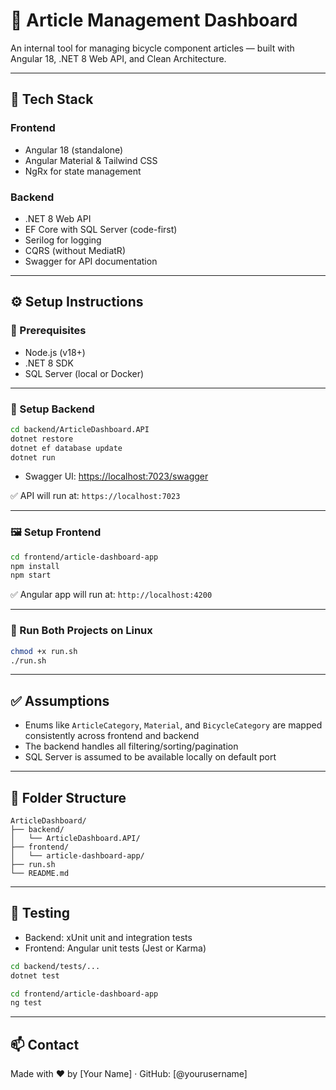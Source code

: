 # 🚴 Article Management Dashboard

An internal tool for managing bicycle component articles — built with Angular 18, .NET 8 Web API, and Clean Architecture.

---

## 🧰 Tech Stack

### Frontend
- Angular 18 (standalone)
- Angular Material & Tailwind CSS
- NgRx for state management

### Backend
- .NET 8 Web API
- EF Core with SQL Server (code-first)
- Serilog for logging
- CQRS (without MediatR)
- Swagger for API documentation

---

## ⚙️ Setup Instructions

### 🔧 Prerequisites

- Node.js (v18+)
- .NET 8 SDK
- SQL Server (local or Docker)

---

### 🔁 Setup Backend

```bash
cd backend/ArticleDashboard.API
dotnet restore
dotnet ef database update
dotnet run
```

- Swagger UI: [https://localhost:7023/swagger](https://localhost:7023/swagger)

✅ API will run at: `https://localhost:7023`

---

### 🖼️ Setup Frontend

```bash
cd frontend/article-dashboard-app
npm install
npm start
```

✅ Angular app will run at: `http://localhost:4200`

---

### 🐧 Run Both Projects on Linux

```bash
chmod +x run.sh
./run.sh
```

---

## ✅ Assumptions

- Enums like `ArticleCategory`, `Material`, and `BicycleCategory` are mapped consistently across frontend and backend
- The backend handles all filtering/sorting/pagination
- SQL Server is assumed to be available locally on default port

---

## 📁 Folder Structure

```
ArticleDashboard/
├── backend/
│   └── ArticleDashboard.API/
├── frontend/
│   └── article-dashboard-app/
├── run.sh
└── README.md
```

---

## 🧪 Testing

- Backend: xUnit unit and integration tests
- Frontend: Angular unit tests (Jest or Karma)

```bash
cd backend/tests/...
dotnet test

cd frontend/article-dashboard-app
ng test
```

---

## 📫 Contact

Made with ❤️ by [Your Name] · GitHub: [@yourusername]
